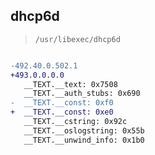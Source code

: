 ## dhcp6d

> `/usr/libexec/dhcp6d`

```diff

-492.40.0.502.1
+493.0.0.0.0
   __TEXT.__text: 0x7508
   __TEXT.__auth_stubs: 0x690
-  __TEXT.__const: 0xf0
+  __TEXT.__const: 0xe0
   __TEXT.__cstring: 0x92c
   __TEXT.__oslogstring: 0x55b
   __TEXT.__unwind_info: 0x1b0

```
